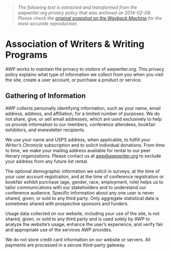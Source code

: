 > *The following text is extracted and transformed from the awpwriter.org privacy policy that was archived on 2014-02-09. Please check the [original snapshot on the Wayback Machine](https://web.archive.org/web/20140209180204id_/https%3A//www.awpwriter.org/privacy_policy) for the most accurate reproduction.*

# Association of Writers & Writing Programs

AWP works to maintain the privacy to visitors of awpwriter.org. This privacy policy explains what type of information we collect from you when you visit the site, create a user account, or purchase a product or service.

## Gathering of Information

AWP collects personally identifying information, such as your name, email address, address, and affiliation, for a limited number of purposes. We do not share, give, or sell email addresses, which are used exclusively to help us provide information to our members, conference attendees, bookfair exhibitors, and enewsletter recipients. 

We use your name and USPS address, when applicable, to fulfill your _Writer’s Chronicle_ subscription and to solicit individual donations. From time to time, we make your mailing address available for rental to our peer literary organizations. Please contact us at [awp](mailto:awp@awpwriter.org)[@](mailto:awp@awpwriter.org)[awpwriter](mailto:awp@awpwriter.org)[.](mailto:awp@awpwriter.org)[org](mailto:awp@awpwriter.org) to exclude your address from any future list rental.

The optional demographic information we solicit in surveys, at the time of your user account registration, and at the time of conference registration or bookfair exhibit purchase (age, gender, race, employment, role) helps us to tailor communications with our stakeholders and to understand our conference audience. Specific information about any one user is never shared, given, or sold to any third party. Only aggregate statistical data is sometimes shared with prospective sponsors and funders. 

Usage data collected on our website, including your use of the site, is not shared, given, or sold to any third party and is used solely by AWP to analyze the website’s usage, enhance the user’s experience, and verify fair and appropriate use of the services AWP provides. 

We do not store credit card information on our website or servers. All payments are processed in a secure third-party gateway. 
